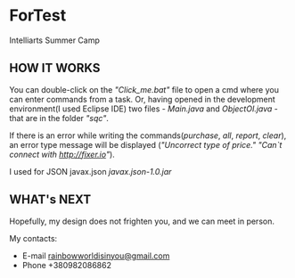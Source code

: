 # ForTest
Intelliarts Summer Camp

HOW IT WORKS
------------

You can double-click on the _"Click_me.bat"_ file to open a cmd where you can enter commands from a task. 
Or, having opened in the development environment(I used Eclipse IDE) two files - _Main.java_ and _ObjectOI.java_ - that are in the folder _"sqc"_.

If there is an error while writing the commands(_purchase_, _all_, _report_, _clear_), an  error type message will be displayed (_"Uncorrect type of price." "Can`t connect with <http://fixer.io>"_).

I used for JSON javax.json   _javax.json-1.0.jar_

WHAT's NEXT
-----------

Hopefully, my design does not frighten you, and we can meet in person.

My contacts: 
  * E-mail rainbowworldisinyou@gmail.com
  * Phone +380982086862
